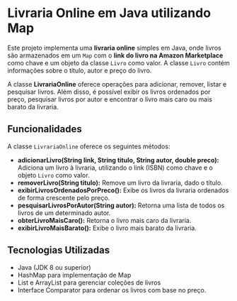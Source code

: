 # Livraria Online em Java utilizando Map

Este projeto implementa uma **livraria online** simples em Java, onde livros são armazenados em um `Map` com o **link do livro na Amazon Marketplace** como chave e um objeto da classe `Livro` como valor. A classe `Livro` contém informações sobre o título, autor e preço do livro.

A classe **LivrariaOnline** oferece operações para adicionar, remover, listar e pesquisar livros. Além disso, é possível exibir os livros ordenados por preço, pesquisar livros por autor e encontrar o livro mais caro ou mais barato da livraria.

## Funcionalidades

A classe `LivrariaOnline` oferece os seguintes métodos:

- **adicionarLivro(String link, String titulo, String autor, double preco):** Adiciona um livro à livraria, utilizando o link (ISBN) como chave e o objeto `Livro` como valor.
- **removerLivro(String titulo):** Remove um livro da livraria, dado o título.
- **exibirLivrosOrdenadosPorPreco():** Exibe os livros da livraria ordenados de forma crescente pelo preço.
- **pesquisarLivrosPorAutor(String autor):** Retorna uma lista de todos os livros de um determinado autor.
- **obterLivroMaisCaro():** Retorna o livro mais caro da livraria.
- **exibirLivroMaisBarato():** Exibe o livro mais barato da livraria.

## Tecnologias Utilizadas
- Java (JDK 8 ou superior)
- HashMap para implementação de Map
- List e ArrayList para gerenciar coleções de livros
- Interface Comparator para ordenar os livros com base no preço. 
